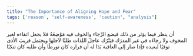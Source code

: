 ```yaml
---
title: "The Importance of Aligning Hope and Fear"
tags: ['reason', 'self-awareness', 'caution', "analysis"]
---
```


 أن ينظر فيما يؤثر من ذلك فيضع الرَّجاء والخوف فيه مَوْضِعَهُ فلا يجعل اتقاءه لغير المخوف ولا رجاءَه في غير المدرَك فيَتْرُك عاجلَ اللذات طلبًا لآجلها ويحتمل قريبَ الأذى توقيًا لبعيده فإذا صار إلى العاقبة بَدَا له أن فراره كان تورطًا وأن طلبه كان تنكبًا

